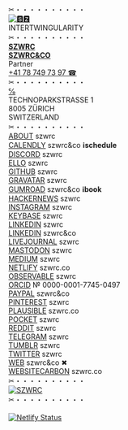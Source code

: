 ✂︎・・・・・・・・・・\
[![🆂🆉](https://szwrc.co/apple-touch-icon.png)](https://szwrc.co "🆂🆉")\
INTERTWINGULARITY\
✂︎・・・・・・・・・・\
[__SZWRC__](https://szwrc.co/contact "🆂🆉 SZWRC")\
__[SZWRC&CO](https://szwrc.co "SZWRC&CO")__\
Partner\
[+41 78 749 73 97 ☎︎](tel:+41787497397 "+41 78 749 73 97 ☎︎")\
✂︎・・・・・・・・・・\
[℅](https://www.technopark.ch/en/contact/ "TECHNOPARK")\
TECHNOPARKSTRASSE 1\
8005 ZÜRICH\
SWITZERLAND\
✂︎・・・・・・・・・・\
[ABOUT](https://about.me/szwrc "ABOUT") szwrc\
[CALENDLY](https://calendly.com/szwrc/15min "CALENDLY") szwrc&co __ℹ︎schedule__\
[DISCORD](https://discordhub.com/profile/809384130847571998 "DISCORD") szwrc\
[ELLO](https://ello.co/szwrc "ELLO") szwrc\
[GITHUB](https://github.com/szwrc "GITHUB") szwrc\
[GRAVATAR](https://gravatar.com/szwrc "GRAVATAR") szwrc\
[GUMROAD](https://gumroad.com/szwrc "GUMROAD") szwrc&co __ℹ︎book__\
[HACKERNEWS](https://news.ycombinator.com/user?id=szwrc "HACKERNEWS") szwrc\
[INSTAGRAM](https://instagram.com/szwrc "INSTAGRAM") szwrc\
[KEYBASE](https://keybase.io/szwrc "KEYBASE") szwrc\
[LINKEDIN](https://linkedin.com/in/szwrc "LINKEDIN") szwrc\
[LINKEDIN](https://linkedin.com/company/szwrc "LINKEDIN") szwrc&co\
[LIVEJOURNAL](https://szwrc.livejournal.com/profile "LIVEJOURNAL") szwrc\
[MASTODON](https://mastodon.online/@szwrc "MASTODON") szwrc\
[MEDIUM](https://szwrc.medium.com/about "MEDIUM") szwrc\
[NETLIFY](https://app.netlify.com/sites/szwrc/deploys "NETLIFY") szwrc.co\
[OBSERVABLE](https://observablehq.com/@szwrc "OBSERVABLE") szwrc\
[ORCID](https://orcid.org/0000-0001-7745-0497 "ORCID") № 0000-0001-7745-0497\
[PAYPAL](https://paypal.me/szwrc "PAYPAL") szwrc&co\
[PINTEREST](https://pinterest.com/szwrc "PINTEREST") szwrc\
[PLAUSIBLE](https://plausible.io/szwrc.co "PLAUSIBLE") szwrc.co\
[POCKET](https://getpocket.com/@szwrc "POCKET") szwrc\
[REDDIT](https://reddit.com/user/szwrc "REDDIT") szwrc\
[TELEGRAM](https://t.me/szwrc "TELEGRAM") szwrc\
[TUMBLR](https://szwrc.tumblr.com/ "TUMBLR") szwrc\
[TWITTER](https://twitter.com/szwrc "TWITTER") szwrc\
[WEB](https://szwrc.co "SZWRC&CO") szwrc&co ✖︎\
[WEBSITECARBON](https://websitecarbon.com/website/szwrc-co "WEBSITECARBON") szwrc.co\
✂︎・・・・・・・・・・\
[![SZWRC](https://szwrc.co/szwrc.png)](https://szwrc.co/szwrc.vcf "SZWRC")\
✂︎・・・・・・・・・・\
\
[![Netlify Status](https://api.netlify.com/api/v1/badges/a5be66d1-d2cb-4fe7-9c11-1fe6adf68469/deploy-status)](https://app.netlify.com/sites/szwrc/deploys)



